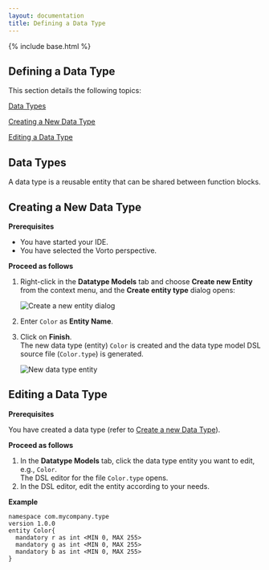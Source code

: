```yaml
---
layout: documentation
title: Defining a Data Type
---
```

{% include base.html %}
## Defining a Data Type

This section details the following topics:  

[Data Types](#data-types)  

[Creating a New Data Type](#creating-a-new-data-type)  

[Editing a Data Type](#editing-a-data-type)

## Data Types

A data type is a reusable entity that can be shared between function blocks.

## Creating a New Data Type

**Prerequisites**  

- You have started your IDE.  
- You have selected the Vorto perspective.

**Proceed as follows**

1. Right-click in the **Datatype Models** tab and choose **Create new Entity** from the context menu, and the **Create entity type** dialog opens:  

   ![Create a new entity dialog]({{base}}/img/documentation/m2m_tc_create_a_new_entity_dialog.png)  
2. Enter `Color` as **Entity Name**.  
3. Click on **Finish**.  
   The new data type (entity) `Color` is created and the data type model DSL source file (`Color.type`) is generated.  

   ![New data type entity]({{base}}/img/documentation/m2m_tc_new_data_type_entity.png)

## Editing a Data Type

**Prerequisites**

You have created a data type (refer to [Create a new Data Type](#creating-a-new-data-type)).

**Proceed as follows**

1. In the **Datatype Models** tab, click the data type entity you want to edit, e.g., `Color`.  
   The DSL editor for the file `Color.type` opens.
2. In the DSL editor, edit the entity according to your needs.

**Example**

	namespace com.mycompany.type
	version 1.0.0
    entity Color{
      mandatory r as int <MIN 0, MAX 255>
      mandatory g as int <MIN 0, MAX 255>
      mandatory b as int <MIN 0, MAX 255>
    }
